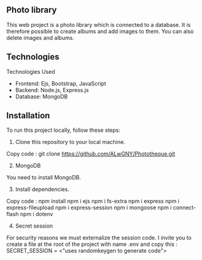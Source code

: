 ## Photo library

This web project is a photo library which is connected to a database. It is therefore possible to create albums and add images to them. You can also delete images and albums.

## Technologies 

Technologies Used

- Frontend: Ejs, Bootstrap, JavaScript
- Backend: Node.js, Express.js
- Database: MongoDB

## Installation

To run this project locally, follow these steps:

1. Clone this repository to your local machine.

Copy code :
git clone https://github.com/ALwGNY/Phototheque.git

2. MongoDB

You need to install MongoDB.

3. Install dependencies.

Copy code :
npm install
npm i ejs
npm i fs-extra
npm i express
npm i express-fileupload
npm i express-session
npm i mongoose
npm i connect-flash
npm i dotenv

4. Secret session

For security reasons we must externalize the session code. I invite you to create a file at the root of the project with name .env and copy this : SECRET_SESSION = <"uses randomkeygen to generate code">
